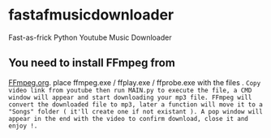 # fastafmusicdownloader
Fast-as-frick Python Youtube Music Downloader
## You need to install FFmpeg from 
[FFmpeg.org](https://www.ffmpeg.org/).
place ffmpeg.exe / ffplay.exe / ffprobe.exe with the files .
`
  Copy video link from youtube then run MAIN.py to execute the file, a CMD window will appear and start downloading your mp3 file.
  FFmpeg will convert the downloaded file to mp3, later a function will move it to a "Songs" folder ( it'll create one if not existant ).
  A pop window will appear in the end with the video to confirm download, close it and enjoy !. `


